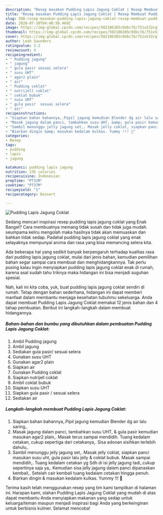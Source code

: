 ```yaml
---
description: "Resep masakan Pudding Lapis Jagung Coklat | Resep Membuat Pudding Lapis Jagung Coklat Yang Sempurna"
title: "Resep masakan Pudding Lapis Jagung Coklat | Resep Membuat Pudding Lapis Jagung Coklat Yang Sempurna"
slug: 588-resep-masakan-pudding-lapis-jagung-coklat-resep-membuat-pudding-lapis-jagung-coklat-yang-sempurna
date: 2020-07-30T04:48:50.469Z
image: https://img-global.cpcdn.com/recipes/502106385c9dbc76/751x532cq70/pudding-lapis-jagung-coklat-foto-resep-utama.jpg
thumbnail: https://img-global.cpcdn.com/recipes/502106385c9dbc76/751x532cq70/pudding-lapis-jagung-coklat-foto-resep-utama.jpg
cover: https://img-global.cpcdn.com/recipes/502106385c9dbc76/751x532cq70/pudding-lapis-jagung-coklat-foto-resep-utama.jpg
author: Leah Saunders
ratingvalue: 3.2
reviewcount: 4
recipeingredient:
- " Pudding jagung"
- " jagung"
- " gula pasir sesuai selera"
- " susu UHT"
- " agar2 plain"
- " air"
- " Pudding coklat"
- " nutrijell coklat"
- " coklat bubuk"
- " susu UHT"
- " gula pasir  sesuai selera"
- " air"
recipeinstructions:
- "Siapkan bahan bahannya,.Pipil jagung kemudian Blender dg air lalu saring,."
- "Masak jagung dalam panci, tambahkan susu UHT, &amp; gula pasir kemudian masukan agar2 plain,. Masak terus sampai mendidih. Tuang kedalam cetakan, cukup sepertiga dari cetakanya,. Sisa adonan sisihkan terlebih dahulu,."
- "Sambil menunggu jelly jagung set,. Masak jelly coklat, siapkan panci masukan susu uht, gula pasir lalu jelly &amp; coklat bubuk. Masak sampai mendidih,. Tuang kedalam cetakan yg Sdh di isi jelly jagung tadi,.cukup sepertinya saja ya,. Kemudian sisa jelly jagung dalam panci dipanaskan kembali,. Setelah cair kembali tuang kedalam cetakan hingga penuh."
- "Biarkan dingin &amp; masukan kedalam kulkas. Yummy !!! 🍮"
categories:
- Resep
tags:
- pudding
- lapis
- jagung

katakunci: pudding lapis jagung 
nutrition: 235 calories
recipecuisine: Indonesian
preptime: "PT32M"
cooktime: "PT37M"
recipeyield: "1"
recipecategory: Dessert

---
```



![Pudding Lapis Jagung Coklat](https://img-global.cpcdn.com/recipes/502106385c9dbc76/751x532cq70/pudding-lapis-jagung-coklat-foto-resep-utama.jpg)

Sedang mencari inspirasi resep pudding lapis jagung coklat yang Enak Banget? Cara membuatnya memang tidak susah dan tidak juga mudah. seumpama keliru mengolah maka hasilnya tidak akan memuaskan dan bahkan tidak sedap. Padahal pudding lapis jagung coklat yang enak selayaknya mempunyai aroma dan rasa yang bisa memancing selera kita.



Ada beberapa hal yang sedikit banyak berpengaruh terhadap kualitas rasa dari pudding lapis jagung coklat, mulai dari jenis bahan, kemudian pemilihan bahan segar sampai cara membuat dan menghidangkannya. Tak perlu pusing kalau ingin menyiapkan pudding lapis jagung coklat enak di rumah, karena asal sudah tahu triknya maka hidangan ini bisa menjadi suguhan spesial.


Nah, kali ini kita coba, yuk, buat pudding lapis jagung coklat sendiri di rumah. Tetap dengan bahan sederhana, hidangan ini dapat memberi manfaat dalam membantu menjaga kesehatan tubuhmu sekeluarga. Anda dapat membuat Pudding Lapis Jagung Coklat memakai 12 jenis bahan dan 4 tahap pembuatan. Berikut ini langkah-langkah dalam membuat hidangannya.

<!--inarticleads1-->

##### Bahan-bahan dan bumbu yang dibutuhkan dalam pembuatan Pudding Lapis Jagung Coklat:

1. Ambil  Pudding jagung
1. Ambil  jagung
1. Sediakan  gula pasir/ sesuai selera
1. Gunakan  susu UHT
1. Gunakan  agar2 plain
1. Siapkan  air
1. Gunakan  Pudding coklat
1. Siapkan  nutrijell coklat
1. Ambil  coklat bubuk
1. Siapkan  susu UHT
1. Siapkan  gula pasir / sesuai selera
1. Sediakan  air




<!--inarticleads2-->

##### Langkah-langkah membuat Pudding Lapis Jagung Coklat:

1. Siapkan bahan bahannya,.Pipil jagung kemudian Blender dg air lalu saring,.
1. Masak jagung dalam panci, tambahkan susu UHT, &amp; gula pasir kemudian masukan agar2 plain,. Masak terus sampai mendidih. Tuang kedalam cetakan, cukup sepertiga dari cetakanya,. Sisa adonan sisihkan terlebih dahulu,.
1. Sambil menunggu jelly jagung set,. Masak jelly coklat, siapkan panci masukan susu uht, gula pasir lalu jelly &amp; coklat bubuk. Masak sampai mendidih,. Tuang kedalam cetakan yg Sdh di isi jelly jagung tadi,.cukup sepertinya saja ya,. Kemudian sisa jelly jagung dalam panci dipanaskan kembali,. Setelah cair kembali tuang kedalam cetakan hingga penuh.
1. Biarkan dingin &amp; masukan kedalam kulkas. Yummy !!! 🍮




Terima kasih telah menggunakan resep yang tim kami tampilkan di halaman ini. Harapan kami, olahan Pudding Lapis Jagung Coklat yang mudah di atas dapat membantu Anda menyiapkan makanan yang sedap untuk keluarga/teman maupun menjadi inspirasi bagi Anda yang berkeinginan untuk berbisnis kuliner. Selamat mencoba!
